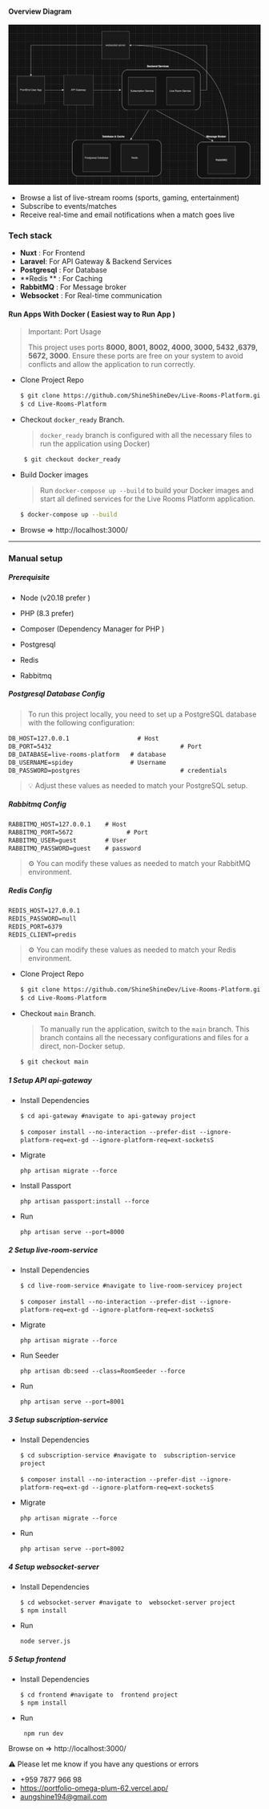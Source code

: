 #### Overview Diagram

![](https://raw.githubusercontent.com/ShineShineDev/Live-Rooms-Platform/refs/heads/main/img/system%20architecture%20diagram.png)

- Browse a list of live-stream rooms (sports, gaming, entertainment)
- Subscribe to events/matches
- Receive real-time and email notifications when a match goes live



### Tech stack 

- **Nuxt** :  For Frontend
- **Laravel**:  For API Gateway & Backend Services
- **Postgresql** :  For Database
- **Redis ** :  For Caching
- **RabbitMQ** :  For Message broker
- **Websocket** :  For Real-time communication 





#### Run Apps With Docker ( Easiest way to Run App )

> Important: Port Usage  
>
> This project uses ports **8000, 8001, 8002, 4000, 3000, 5432 ,6379, 5672, 3000**. Ensure these ports are free on your system to avoid conflicts and allow the application to run correctly.

- Clone Project Repo

  ```bash
  $ git clone https://github.com/ShineShineDev/Live-Rooms-Platform.git
  $ cd Live-Rooms-Platform
  ```

- Checkout `docker_ready` Branch.

  >  `docker_ready` branch is configured with all the necessary files to run the application using Docker)

  ```bash
   $ git checkout docker_ready 
  ```

- Build Docker images

  > Run `docker-compose up --build` to build your Docker images and start all defined services for the Live Rooms Platform application.

  ```bash
  $ docker-compose up --build
  ```

- Browse => http://localhost:3000/ 

  

---



### Manual setup

##### Prerequisite

- Node (v20.18 prefer )

- PHP  (8.3 prefer)

- Composer (Dependency Manager for PHP )

- Postgresql

- Redis

- Rabbitmq



#####  Postgresql Database Config

> To run this project locally, you need to set up a PostgreSQL database with the following configuration:

```
DB_HOST=127.0.0.1             		# Host
DB_PORT=5432       								# Port 
DB_DATABASE=live-rooms-platform   # database 
DB_USERNAME=spidey                # Username
DB_PASSWORD=postgres							# credentials
```

> 💡 Adjust these values as needed to match your PostgreSQL setup.
>



##### Rabbitmq Config

````
RABBITMQ_HOST=127.0.0.1    # Host  
RABBITMQ_PORT=5672 				 # Port 
RABBITMQ_USER=guest        # User
RABBITMQ_PASSWORD=guest    # password
````

> ⚙️ You can modify these values as needed to match your RabbitMQ environment.
>



##### Redis Config

```
REDIS_HOST=127.0.0.1
REDIS_PASSWORD=null
REDIS_PORT=6379
REDIS_CLIENT=predis
```

> ⚙️ You can modify these values as needed to match your Redis environment.





- Clone Project Repo

  ```bash
  $ git clone https://github.com/ShineShineDev/Live-Rooms-Platform.git
  $ cd Live-Rooms-Platform
  ```

- Checkout `main` Branch.

  >  To manually run the application, switch to the `main` branch. This branch contains all the necessary configurations and files for a direct, non-Docker setup.

  ```bash
  $ git checkout main
  ```





##### 1 Setup API api-gateway

- Install Dependencies

  ```
  $ cd api-gateway #navigate to api-gateway project
  
  $ composer install --no-interaction --prefer-dist --ignore-platform-req=ext-gd --ignore-platform-req=ext-socketsS
  ```

- Migrate

  ```
  php artisan migrate --force
  ```

- Install Passport

  ```
  php artisan passport:install --force
  ```

- Run 

  ```
  php artisan serve --port=8000
  ```



##### 2 Setup live-room-service

- Install Dependencies

  ```
  $ cd live-room-service #navigate to live-room-servicey project
  
  $ composer install --no-interaction --prefer-dist --ignore-platform-req=ext-gd --ignore-platform-req=ext-socketsS
  ```

- Migrate

  ```
  php artisan migrate --force
  ```

- Run Seeder

  ```
  php artisan db:seed --class=RoomSeeder --force
  ```

- Run 

  ```
  php artisan serve --port=8001
  ```



##### 3 Setup subscription-service

- Install Dependencies

  ```
  $ cd subscription-service #navigate to  subscription-service project
  
  $ composer install --no-interaction --prefer-dist --ignore-platform-req=ext-gd --ignore-platform-req=ext-socketsS
  ```

- Migrate

  ```
  php artisan migrate --force
  ```

- Run 

  ```
  php artisan serve --port=8002
  ```



##### 4 Setup websocket-server

- Install Dependencies

  ```
  $ cd websocket-server #navigate to  websocket-server project
  $ npm install
  ```

- Run 

  ```
  node server.js 
  ```





##### 5 Setup frontend

- Install Dependencies

  ```
  $ cd frontend #navigate to  frontend project
  $ npm install
  ```

- Run 

  ```
   npm run dev
  ```



Browse on => http://localhost:3000/





:warning: Please let me know if you have any questions or errors

 -	 +959 7877 966 98
 -	 https://portfolio-omega-plum-62.vercel.app/
 -	 aungshine194@gmail.com

